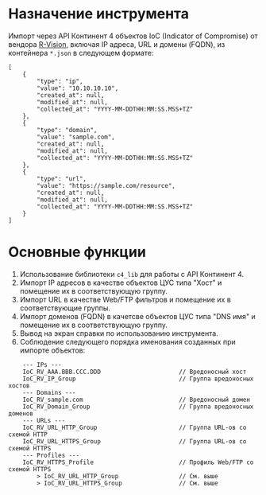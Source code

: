 # Назначение инструмента

Импорт через API Континент 4 объектов IoC (Indicator of Compromise) от вендора [R-Vision](https://rvision.ru/), включая IP адреса, URL и домены (FQDN), из контейнера `*.json` в следующем формате:

```
[
    {
        "type": "ip",
        "value": "10.10.10.10",
        "created_at": null,
        "modified_at": null,
        "collected_at": "YYYY-MM-DDTHH:MM:SS.MSS+TZ"
    },
    {
        "type": "domain",
        "value": "sample.com",
        "created_at": null,
        "modified_at": null,
        "collected_at": "YYYY-MM-DDTHH:MM:SS.MSS+TZ"
    },
    {
        "type": "url",
        "value": "https://sample.com/resource",
        "created_at": null,
        "modified_at": null,
        "collected_at": "YYYY-MM-DDTHH:MM:SS.MSS+TZ"
    }
]
```

# Основные функции

1. Использование библиотеки `c4_lib` для работы с API Континент 4.
2. Импорт IP адресов в качестве объектов ЦУС типа "Хост" и помещение их в соответствующую группу.
3. Импорт URL в качестве Web/FTP фильтров и помещение их в соответствующие группы.
4. Импорт доменов (FQDN) в качетсве объектов ЦУС типа "DNS имя" и помещение их в соответствующую группу.
5. Вывод на экран справки по использованию инструмента.
6. Соблюдение следующего порядка именования созданных при импорте объектов:

```
    --- IPs ---
    IoC_RV_AAA.BBB.CCC.DDD                      // Вредоносный хост
    IoC_RV_IP_Group                             // Группа вредоносных хостов
    --- Domains ---
    IoC_RV_sample.com                           // Вредоносный домен
    IoC_RV_Domain_Group                         // Группа вредоносных доменов
    --- URLs ---
    IoC_RV_URL_HTTP_Group                       // Группа URL-ов со схемой HTTP
    IoC_RV_URL_HTTPS_Group                      // Группа URL-ов со схемой HTTPS
    --- Profiles ---
    IoC_RV_HTTPS_Profile                        // Профиль Web/FTP со схемой HTTPS
        > IoC_RV_URL_HTTP_Group                 // См. выше
        > IoC_RV_URL_HTTPS_Group                // См. выше
```
